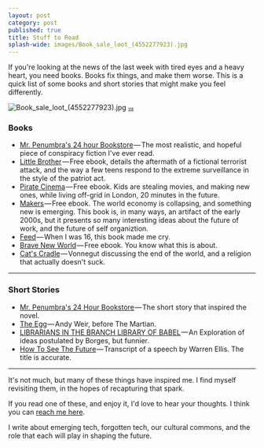 ```yaml
---
layout: post
category: post
published: true
title: Stuff to Read
splash-wide: images/Book_sale_loot_(4552277923).jpg
---
```

If you're looking at the news of the last week with tired eyes and a heavy heart, you need books. Books fix things, and make them worse. This is a quick list of some books and short stories that might make you feel differently. 


![Book_sale_loot_(4552277923).jpg]({{site.baseurl}}/images/Book_sale_loot_(4552277923).jpg)
<a href="https://flickr.com/photos/78011127@N00/4552277923" style="font-size:8px;">via</a>

### Books

* [Mr. Penumbra's 24 hour Bookstore][9] — The most realistic, and hopeful piece of conspiracy fiction I've ever read.
* [Little Brother][10] — Free ebook, details the aftermath of a fictional terrorist attack, and the way a few teens respond to the extreme surveillance in the style of the patriot act.
* [Pirate Cinema][11] — Free ebook. Kids are stealing movies, and making new ones, while living off-grid in London, 20 minutes in the future.
* [Makers][12] — Free ebook. The world economy is collapsing, and something new is emerging. This book is, in many ways, an artifact of the early 2000s, but it presents so many interesting ideas about the future of work, and the future of self organiztion.
* [Feed][13] — When I was 16, this book made me cry.
* [Brave New World][14] — Free ebook. You know what this is about.
* [Cat's Cradle][15] — Vonnegut discussing the end of the world, and a religion that actually doesn't suck.
* * *

### Short Stories

* [Mr. Penumbra's 24 Hour Bookstore][16] — The short story that inspired the novel.
* [The Egg][17] — Andy Weir, before The Martian.
* [LIBRARIANS IN THE BRANCH LIBRARY OF BABEL][18] — An Exploration of ideas postulated by Borges, but funnier.
* [How To See The Future][19] — Transcript of a speech by Warren Ellis. The title is accurate.
* * *

It's not much, but many of these things have inspired me. I find myself revisiting them, in the hopes of recapturing that spark.

If you read one of these, and enjoy it, I'd love to hear your thoughts. I think you can [reach me here][20].

I write about emerging tech, forgotten tech, our cultural commons, and the role that each will play in shaping the future.

[1]: https://medium.com/
[2]: https://medium.com/m/signin?redirect=https%3A%2F%2Fmedium.com%2F%40ajroach42%2Fstuff-to-read-so-you-feel-better-e36d01559f38
[3]: https://cdn-images-1.medium.com/fit/c/40/40/0*oj12Nx2D4RyrP9ek.jpeg
[4]: https://about.medium.com
[5]: https://cdn-images-1.medium.com/fit/c/60/60/0*oj12Nx2D4RyrP9ek.jpeg
[6]: https://medium.com/@ajroach42?source=post_header_lockup
[7]: https://d262ilb51hltx0.cloudfront.net/max/1200/0*UMGlVZcV-e4w1N66.jpg
[8]: https://flickr.com/photos/78011127@N00/4552277923
[9]: https://www.robinsloan.com/books/penumbra/
[10]: https://medium.com/@ajroach42/a-book-club-for-a-new-america-aa1a76b847db#.k32cmzl1t
[11]: http://craphound.com/category/pc/
[12]: http://craphound.com/makers/download/
[13]: https://en.wikipedia.org/wiki/Feed_%28Anderson_novel%29
[14]: https://archive.org/details/ost-english-brave_new_world_aldous_huxley
[15]: https://en.wikipedia.org/wiki/Cat%27s_Cradle
[16]: https://www.robinsloan.com/books/penumbra/short-story/
[17]: http://www.galactanet.com/oneoff/theegg_mod.html
[18]: http://www.strangehorizons.com/fiction/librarians-in-the-branch-library-of-babel/
[19]: http://www.warrenellis.com/?p=14314
[20]: http://twitter.com/ajroach42
[21]: http://tinyletter.com/ajroach42
[22]: http://www.reddit.com/submit "Share on Reddit"
[23]: https://www.facebook.com/sharer/sharer.php "Share on Facebook"
[24]: https://plus.google.com/share "Share on Google+"
[25]: http://twitter.com/share "Share on Twitter"
[26]: https://medium.com/tag/reading?source=post
[27]: https://medium.com/tag/writing?source=post
[28]: https://medium.com/tag/leonard-cohen?source=post
[29]: https://medium.com/tag/donald-trump?source=post
[30]: https://medium.com/tag/science-fiction?source=post
[31]: https://medium.com/@ajroach42 "Go to the profile of Andrew Roach"

  